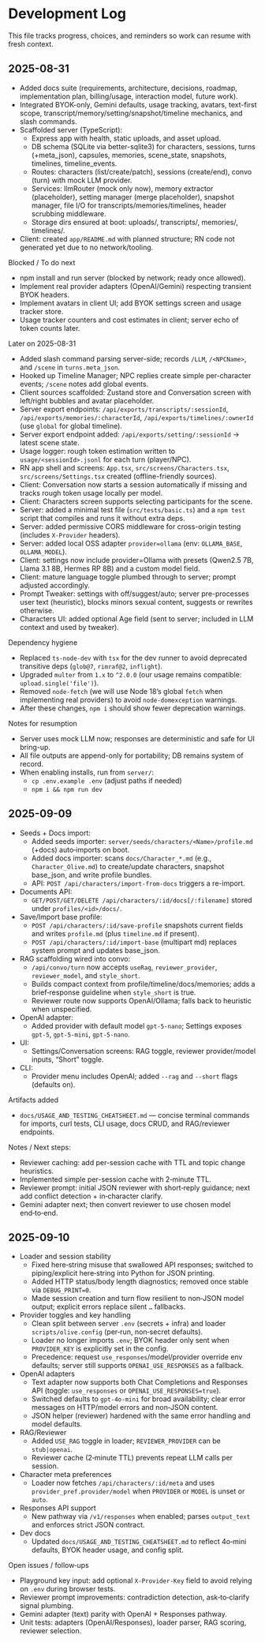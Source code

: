 # Development Log

This file tracks progress, choices, and reminders so work can resume with fresh context.

## 2025-08-31
- Added docs suite (requirements, architecture, decisions, roadmap, implementation plan, billing/usage, interaction model, future work).
- Integrated BYOK-only, Gemini defaults, usage tracking, avatars, text-first scope, transcript/memory/setting/snapshot/timeline mechanics, and slash commands.
- Scaffolded server (TypeScript):
  - Express app with health, static uploads, and asset upload.
  - DB schema (SQLite via better-sqlite3) for characters, sessions, turns (+meta_json), capsules, memories, scene_state, snapshots, timelines, timeline_events.
  - Routes: characters (list/create/patch), sessions (create/end), convo (turn) with mock LLM provider.
  - Services: llmRouter (mock only now), memory extractor (placeholder), setting manager (merge placeholder), snapshot manager, file I/O for transcripts/memories/timelines, header scrubbing middleware.
  - Storage dirs ensured at boot: uploads/, transcripts/, memories/, timelines/.
- Client: created `app/README.md` with planned structure; RN code not generated yet due to no network/tooling.

Blocked / To do next
- npm install and run server (blocked by network; ready once allowed).
- Implement real provider adapters (OpenAI/Gemini) respecting transient BYOK headers.
- Implement avatars in client UI; add BYOK settings screen and usage tracker store.
- Usage tracker counters and cost estimates in client; server echo of token counts later.

Later on 2025-08-31
- Added slash command parsing server-side; records `/LLM`, `/<NPCName>`, and `/scene` in `turns.meta_json`.
- Hooked up Timeline Manager; NPC replies create simple per-character events; `/scene` notes add global events.
- Client sources scaffolded: Zustand store and Conversation screen with left/right bubbles and avatar placeholder.
- Server export endpoints: `/api/exports/transcripts/:sessionId`, `/api/exports/memories/:characterId`, `/api/exports/timelines/:ownerId` (use `global` for global timeline).
 - Server export endpoint added: `/api/exports/setting/:sessionId` → latest scene state.
- Usage logger: rough token estimation written to `usage/<sessionId>.jsonl` for each turn (player/NPC).
- RN app shell and screens: `App.tsx`, `src/screens/Characters.tsx`, `src/screens/Settings.tsx` created (offline-friendly sources).
- Client: Conversation now starts a session automatically if missing and tracks rough token usage locally per model.
- Client: Characters screen supports selecting participants for the scene.
- Server: added a minimal test file (`src/tests/basic.ts`) and a `npm test` script that compiles and runs it without extra deps.
- Server: added permissive CORS middleware for cross-origin testing (includes `X-Provider` headers).
- Server: added local OSS adapter `provider=ollama` (env: `OLLAMA_BASE`, `OLLAMA_MODEL`).
- Client: settings now include provider=Ollama with presets (Qwen2.5 7B, Llama 3.1 8B, Hermes RP 8B) and a custom model field.
- Client: mature language toggle plumbed through to server; prompt adjusted accordingly.
- Prompt Tweaker: settings with off/suggest/auto; server pre-processes user text (heuristic), blocks minors sexual content, suggests or rewrites otherwise.
 - Characters UI: added optional Age field (sent to server; included in LLM context and used by tweaker).

Dependency hygiene
- Replaced `ts-node-dev` with `tsx` for the dev runner to avoid deprecated transitive deps (`glob@7`, `rimraf@2`, `inflight`).
- Upgraded `multer` from `1.x` to `^2.0.0` (our usage remains compatible: `upload.single('file')`).
- Removed `node-fetch` (we will use Node 18’s global `fetch` when implementing real providers) to avoid `node-domexception` warnings.
- After these changes, `npm i` should show fewer deprecation warnings.

Notes for resumption
- Server uses mock LLM now; responses are deterministic and safe for UI bring-up.
- All file outputs are append-only for portability; DB remains system of record.
- When enabling installs, run from `server/`:
  - `cp .env.example .env` (adjust paths if needed)
  - `npm i && npm run dev`


## 2025-09-09
- Seeds + Docs import:
  - Added seeds importer: `server/seeds/characters/<Name>/profile.md` (+docs) auto‑imports on boot.
  - Added docs importer: scans `docs/Character_*.md` (e.g., `Character_Olive.md`) to create/update characters, snapshot base_json, and write profile bundles.
  - API: `POST /api/characters/import-from-docs` triggers a re-import.
- Documents API:
  - `GET/POST/GET/DELETE /api/characters/:id/docs[/:filename]` stored under `profiles/<id>/docs/`.
- Save/Import base profile:
  - `POST /api/characters/:id/save-profile` snapshots current fields and writes `profile.md` (plus `timeline.md` if present).
  - `POST /api/characters/:id/import-base` (multipart md) replaces system prompt and updates base_json.
- RAG scaffolding wired into convo:
  - `/api/convo/turn` now accepts `useRag`, `reviewer_provider`, `reviewer_model`, and `style_short`.
  - Builds compact context from profile/timeline/docs/memories; adds a brief‑response guideline when `style_short` is true.
  - Reviewer route now supports OpenAI/Ollama; falls back to heuristic when unspecified.
- OpenAI adapter:
  - Added provider with default model `gpt-5-nano`; Settings exposes `gpt-5`, `gpt-5-mini`, `gpt-5-nano`.
- UI:
  - Settings/Conversation screens: RAG toggle, reviewer provider/model inputs, “Short” toggle.
- CLI:
  - Provider menu includes OpenAI; added `--rag` and `--short` flags (defaults on).

Artifacts added
- `docs/USAGE_AND_TESTING_CHEATSHEET.md` — concise terminal commands for imports, curl tests, CLI usage, docs CRUD, and RAG/reviewer endpoints.

Notes / Next steps:
- Reviewer caching: add per-session cache with TTL and topic change heuristics.
 - Implemented simple per-session cache with 2‑minute TTL.
- Reviewer prompt: initial JSON reviewer with short‑reply guidance; next add conflict detection + in‑character clarify.
- Gemini adapter next; then convert reviewer to use chosen model end‑to‑end.

## 2025-09-10
- Loader and session stability
  - Fixed here‑string misuse that swallowed API responses; switched to piping/explicit here‑string into Python for JSON printing.
  - Added HTTP status/body length diagnostics; removed once stable via `DEBUG_PRINT=0`.
  - Made session creation and turn flow resilient to non‑JSON model output; explicit errors replace silent `…` fallbacks.
- Provider toggles and key handling
  - Clean split between server `.env` (secrets + infra) and loader `scripts/olive.config` (per‑run, non‑secret defaults).
  - Loader no longer imports `.env`; BYOK header only sent when `PROVIDER_KEY` is explicitly set in the config.
  - Precedence: request `use_responses`/model/provider override env defaults; server still supports `OPENAI_USE_RESPONSES` as a fallback.
- OpenAI adapters
  - Text adapter now supports both Chat Completions and Responses API (toggle: `use_responses` or `OPENAI_USE_RESPONSES=true`).
  - Switched defaults to `gpt-4o-mini` for broad availability; clear error messages on HTTP/model errors and non‑JSON content.
  - JSON helper (reviewer) hardened with the same error handling and model defaults.
- RAG/Reviewer
  - Added `USE_RAG` toggle in loader; `REVIEWER_PROVIDER` can be `stub|openai`.
  - Reviewer cache (2‑minute TTL) prevents repeat LLM calls per session.
- Character meta preferences
  - Loader now fetches `/api/characters/:id/meta` and uses `provider_pref.provider/model` when `PROVIDER` or `MODEL` is unset or `auto`.
- Responses API support
  - New pathway via `/v1/responses` when enabled; parses `output_text` and enforces strict JSON contract.
- Dev docs
  - Updated `docs/USAGE_AND_TESTING_CHEATSHEET.md` to reflect 4o‑mini defaults, BYOK header usage, and config split.

Open issues / follow‑ups
- Playground key input: add optional `X-Provider-Key` field to avoid relying on `.env` during browser tests.
- Reviewer prompt improvements: contradiction detection, ask‑to‑clarify signal plumbing.
- Gemini adapter (text) parity with OpenAI + Responses pathway.
- Unit tests: adapters (OpenAI/Responses), loader parser, RAG scoring, reviewer selection.
